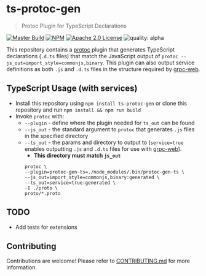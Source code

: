 # ts-protoc-gen
> Protoc Plugin for TypeScript Declarations


[![Master Build](https://travis-ci.org/improbable-eng/ts-protoc-gen.svg?branch=master)](https://travis-ci.org/improbable-eng/ts-protoc-gen)
[![NPM](https://img.shields.io/npm/v/ts-protoc-gen.svg)](https://www.npmjs.com/package/ts-protoc-gen)
[![Apache 2.0 License](https://img.shields.io/badge/License-Apache%202.0-blue.svg)](LICENSE)
![quality: alpha](https://img.shields.io/badge/quality-beta-orange.svg)

This repository contains a [protoc](https://github.com/google/protobuf) plugin that generates TypeScript declarations 
(`.d.ts` files) that match the JavaScript output of `protoc --js_out=import_style=commonjs,binary`. This plugin can
also output service definitions as both `.js` and `.d.ts` files in the structure required by [grpc-web](https://github.com/improbable-eng/grpc-web).

## TypeScript Usage (with services)
* Install this repository using `npm install ts-protoc-gen` or clone this repository and run `npm install && npm run build`
* Invoke `protoc` with:
  * `--plugin` - define where the plugin needed for `ts_out` can be found
  * `--js_out` - the standard argument to `protoc` that generates `.js` files in the specified directory
  * `--ts_out` - the params and directory to output to (`service=true` enables outputting `.js` and `.d.ts` files for use with [grpc-web](https://github.com/improbable-eng/grpc-web)).
    * **This directory must match `js_out`**
    ```
    protoc \
    --plugin=protoc-gen-ts=./node_modules/.bin/protoc-gen-ts \
    --js_out=import_style=commonjs,binary:generated \
    --ts_out=service=true:generated \
    -I ./proto \
    proto/*.proto
    ```

## TODO
* Add tests for extensions

## Contributing
Contributions are welcome! Please refer to [CONTRIBUTING.md](https://github.com/improbable-eng/ts-protoc-gen/blob/master/CONTRIBUTING.md) for more information.